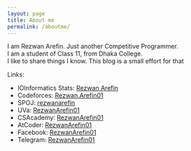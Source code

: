 ```yaml
---
layout: page
title: About me
permalink: /aboutme/
---
```


I am Rezwan Arefin. Just another Competitive Programmer.  
I am a student of Class 11, from Dhaka College.  
I like to share things I know. This blog is a small effort for that

Links:
+ IOInformatics Stats: [Rezwan Arefin](http://stats.ioinformatics.org/people/6455)
+ Codeforces: [Rezwan.Arefin01](http://codeforces.com/profile/Rezwan.Arefin01)
+ SPOJ: [rezwanarefin](http://www.spoj.com/users/rezwanarefin/)
+ UVa: [RezwanArefin01](http://uhunt.felix-halim.net/id/739725)
+ CSAcademy: [RezwanArefin01](https://csacademy.com/user/RezwanArefin01)
+ AtCoder: [RezwanArefin01](https://atcoder.jp/user/RezwanArefin01)
+ Facebook: [RezwanArefin01](https://www.facebook.com/RezwanArefin01)
+ Telegram: [RezwanArefin01](https://t.me/RezwanArefin01)
